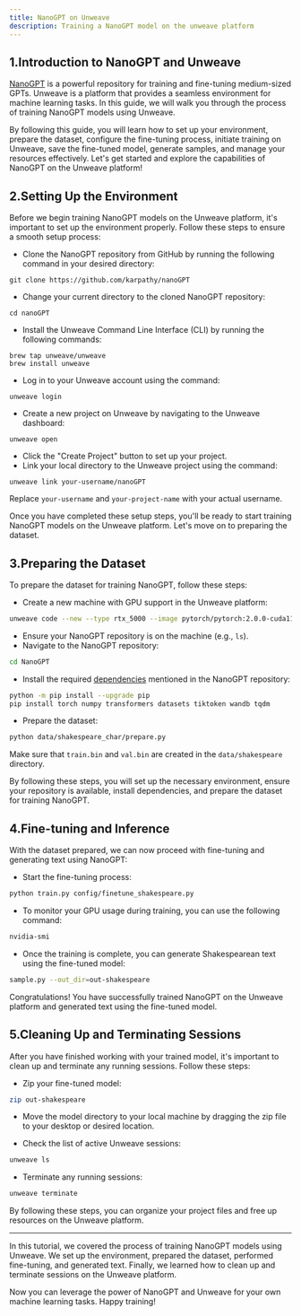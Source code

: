 ```yaml
---
title: NanoGPT on Unweave
description: Training a NanoGPT model on the unweave platform 
---
```

## 1.Introduction to NanoGPT and Unweave

[NanoGPT](https://github.com/karpathy/nanoGPT) is a powerful repository for training and fine-tuning medium-sized GPTs. Unweave is a platform that provides a seamless environment for machine learning tasks. In this guide, we will walk you through the process of training NanoGPT models using Unweave. 

By following this guide, you will learn how to set up your environment, prepare the dataset, configure the fine-tuning process, initiate training on Unweave, save the fine-tuned model, generate samples, and manage your resources effectively. Let's get started and explore the capabilities of NanoGPT on the Unweave platform!

##  2.Setting Up the Environment

Before we begin training NanoGPT models on the Unweave platform, it's important to set up the environment properly. Follow these steps to ensure a smooth setup process:

- Clone the NanoGPT repository from GitHub by running the following command in your desired directory:

```shell
git clone https://github.com/karpathy/nanoGPT
```

- Change your current directory to the cloned NanoGPT repository:

```shell
cd nanoGPT
```

- Install the Unweave Command Line Interface (CLI) by running the following commands:

```shell
brew tap unweave/unweave
brew install unweave
```

- Log in to your Unweave account using the command:

```shell
unweave login
```

- Create a new project on Unweave by navigating to the Unweave dashboard:

```shell
unweave open
```

- Click the "Create Project" button to set up your project.
- Link your local directory to the Unweave project using the command:

```shell
unweave link your-username/nanoGPT
```

Replace `your-username` and `your-project-name` with your actual username.

Once you have completed these setup steps, you'll be ready to start training NanoGPT models on the Unweave platform. Let's move on to preparing the dataset.

##  3.Preparing the Dataset

To prepare the dataset for training NanoGPT, follow these steps:

- Create a new machine with GPU support in the Unweave platform:

```bash
unweave code --new --type rtx_5000 --image pytorch/pytorch:2.0.0-cuda11.7-cudnn8-devel
```

- Ensure your NanoGPT repository is on the machine (e.g., `ls`).
- Navigate to the NanoGPT repository:

```bash
cd NanoGPT
```

- Install the required [dependencies](https://github.com/karpathy/nanoGPT#install) mentioned in the NanoGPT repository:

```bash
python -m pip install --upgrade pip
pip install torch numpy transformers datasets tiktoken wandb tqdm
```

- Prepare the dataset:

```bash
python data/shakespeare_char/prepare.py
```

Make sure that `train.bin` and `val.bin` are created in the `data/shakespeare` directory.

By following these steps, you will set up the necessary environment, ensure your repository is available, install dependencies, and prepare the dataset for training NanoGPT.

##  4.Fine-tuning and Inference

With the dataset prepared, we can now proceed with fine-tuning and generating text using NanoGPT:

- Start the fine-tuning process:

```bash
python train.py config/finetune_shakespeare.py
```

- To monitor your GPU usage during training, you can use the following command:

```bash
nvidia-smi
```

- Once the training is complete, you can generate Shakespearean text using the fine-tuned model:

```bash
sample.py --out_dir=out-shakespeare
```

Congratulations! You have successfully trained NanoGPT on the Unweave platform and generated text using the fine-tuned model.

##  5.Cleaning Up and Terminating Sessions

After you have finished working with your trained model, it's important to clean up and terminate any running sessions. Follow these steps:

- Zip your fine-tuned model:

```bash
zip out-shakespeare
```

- Move the model directory to your local machine by dragging the zip file to your desktop or desired location.

- Check the list of active Unweave sessions:

```bash
unweave ls
```

- Terminate any running sessions:

```bash
unweave terminate
```

By following these steps, you can organize your project files and free up resources on the Unweave platform.

---

In this tutorial, we covered the process of training NanoGPT models using Unweave. We set up the environment, prepared the dataset, performed fine-tuning, and generated text. Finally, we learned how to clean up and terminate sessions on the Unweave platform.

Now you can leverage the power of NanoGPT and Unweave for your own machine learning tasks. Happy training!
